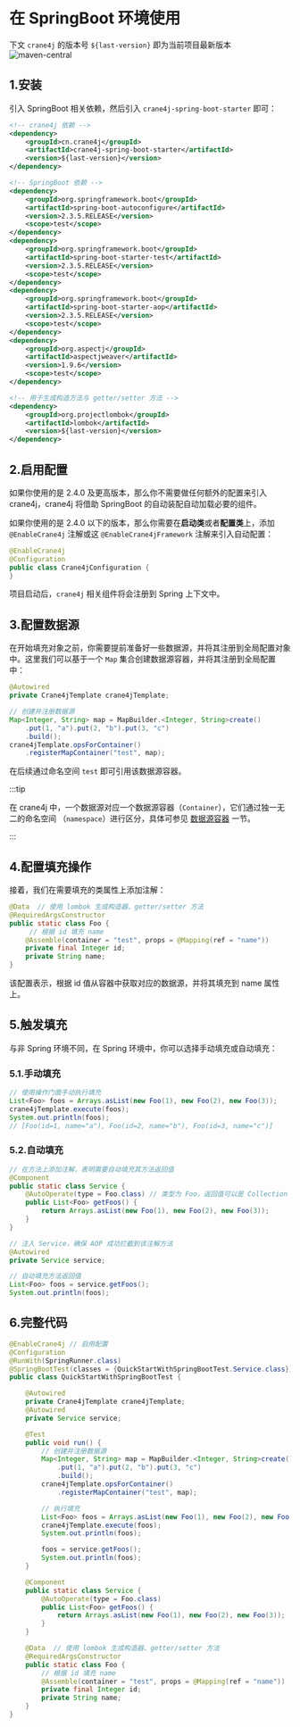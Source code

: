 # 在 SpringBoot 环境使用

下文 `crane4j` 的版本号 `${last-version}` 即为当前项目最新版本 ![maven-central](https://img.shields.io/github/v/release/Createsequence/crane4j?include_prereleases)

## 1.安装

引入 SpringBoot 相关依赖，然后引入 `crane4j-spring-boot-starter` 即可：

~~~xml
<!-- crane4j 依赖 -->
<dependency>
    <groupId>cn.crane4j</groupId>
    <artifactId>crane4j-spring-boot-starter</artifactId>
    <version>${last-version}</version>
</dependency>

<!-- SpringBoot 依赖 -->
<dependency>
    <groupId>org.springframework.boot</groupId>
    <artifactId>spring-boot-autoconfigure</artifactId>
    <version>2.3.5.RELEASE</version>
    <scope>test</scope>
</dependency>
<dependency>
    <groupId>org.springframework.boot</groupId>
    <artifactId>spring-boot-starter-test</artifactId>
    <version>2.3.5.RELEASE</version>
    <scope>test</scope>
</dependency>
<dependency>
    <groupId>org.springframework.boot</groupId>
    <artifactId>spring-boot-starter-aop</artifactId>
    <version>2.3.5.RELEASE</version>
    <scope>test</scope>
</dependency>
<dependency>
    <groupId>org.aspectj</groupId>
    <artifactId>aspectjweaver</artifactId>
    <version>1.9.6</version>
    <scope>test</scope>
</dependency>

<!-- 用于生成构造方法与 getter/setter 方法 -->
<dependency>
    <groupId>org.projectlombok</groupId>
    <artifactId>lombok</artifactId>
    <version>${last-version}</version>
</dependency>
~~~

## 2.启用配置

如果你使用的是 2.4.0 及更高版本，那么你不需要做任何额外的配置来引入 crane4j，crane4j 将借助 SpringBoot 的自动装配自动加载必要的组件。

如果你使用的是 2.4.0 以下的版本，那么你需要在**启动类**或者**配置类**上，添加 `@EnableCrane4j` 注解或这 `@EnableCrane4jFramework` 注解来引入自动配置：

~~~java
@EnableCrane4j
@Configuration
public class Crane4jConfiguration {
}
~~~

项目启动后，`crane4j` 相关组件将会注册到 Spring 上下文中。

## 3.配置数据源

在开始填充对象之前，你需要提前准备好一些数据源，并将其注册到全局配置对象中。这里我们可以基于一个 `Map` 集合创建数据源容器，并将其注册到全局配置中：

~~~java
@Autowired
private Crane4jTemplate crane4jTemplate;

// 创建并注册数据源
Map<Integer, String> map = MapBuilder.<Integer, String>create()
    .put(1, "a").put(2, "b").put(3, "c")
    .build();
crane4jTemplate.opsForContainer()
    .registerMapContainer("test", map);
~~~

在后续通过命名空间 `test` 即可引用该数据源容器。

:::tip

在 crane4j 中，一个数据源对应一个数据源容器（`Container`），它们通过独一无二的命名空间 （`namespace`）进行区分，具体可参见 [数据源容器](./../../basic/container/container_abstract) 一节。

:::

## 4.配置填充操作

接着，我们在需要填充的类属性上添加注解：

~~~java
@Data  // 使用 lombok 生成构造器、getter/setter 方法
@RequiredArgsConstructor
public static class Foo {
     // 根据 id 填充 name
    @Assemble(container = "test", props = @Mapping(ref = "name"))
    private final Integer id;
    private String name;
}
~~~

该配置表示，根据 id 值从容器中获取对应的数据源，并将其填充到 name 属性上。

## 5.触发填充

与非 Spring 环境不同，在 Spring 环境中，你可以选择手动填充或自动填充：

### 5.1.手动填充

~~~java
// 使用操作门面手动执行填充
List<Foo> foos = Arrays.asList(new Foo(1), new Foo(2), new Foo(3));
crane4jTemplate.execute(foos);
System.out.println(foos);
// [Foo(id=1, name="a"), Foo(id=2, name="b"), Foo(id=3, name="c")]
~~~

### 5.2.自动填充

~~~java
// 在方法上添加注解，表明需要自动填充其方法返回值
@Component
public static class Service {
    @AutoOperate(type = Foo.class) // 类型为 Foo，返回值可以是 Collection 集合、数值或单个对象
    public List<Foo> getFoos() {
        return Arrays.asList(new Foo(1), new Foo(2), new Foo(3));
    }
}

// 注入 Service，确保 AOP 成功拦截到该注解方法
@Autowired
private Service service;

// 自动填充方法返回值
List<Foo> foos = service.getFoos();
System.out.println(foos);
~~~

## 6.完整代码

~~~java
@EnableCrane4j // 启用配置
@Configuration
@RunWith(SpringRunner.class)
@SpringBootTest(classes = {QuickStartWithSpringBootTest.Service.class})
public class QuickStartWithSpringBootTest {

    @Autowired
    private Crane4jTemplate crane4jTemplate;
    @Autowired
    private Service service;

    @Test
    public void run() {
        // 创建并注册数据源
        Map<Integer, String> map = MapBuilder.<Integer, String>create()
            .put(1, "a").put(2, "b").put(3, "c")
            .build();
        crane4jTemplate.opsForContainer()
            .registerMapContainer("test", map);

        // 执行填充
        List<Foo> foos = Arrays.asList(new Foo(1), new Foo(2), new Foo(3));
        crane4jTemplate.execute(foos);
        System.out.println(foos);

        foos = service.getFoos();
        System.out.println(foos);
    }

    @Component
    public static class Service {
        @AutoOperate(type = Foo.class)
        public List<Foo> getFoos() {
            return Arrays.asList(new Foo(1), new Foo(2), new Foo(3));
        }
    }

    @Data  // 使用 lombok 生成构造器、getter/setter 方法
    @RequiredArgsConstructor
    public static class Foo {
        // 根据 id 填充 name
        @Assemble(container = "test", props = @Mapping(ref = "name"))
        private final Integer id;
        private String name;
    }
}
~~~

